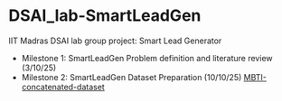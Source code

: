 # DSAI_lab-SmartLeadGen
IIT Madras DSAI lab group project: Smart Lead Generator 

- Milestone 1: SmartLeadGen Problem definition and literature review (3/10/25)
- Milestone 2: SmartLeadGen Dataset Preparation (10/10/25) [MBTI-concatenated-dataset](https://www.kaggle.com/datasets/anirudhtpenumatcha/mbti-concatenated-personality-dataset)
